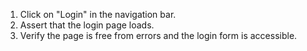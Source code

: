 1. Click on "Login" in the navigation bar.
2. Assert that the login page loads.
3. Verify the page is free from errors and the login form is accessible.